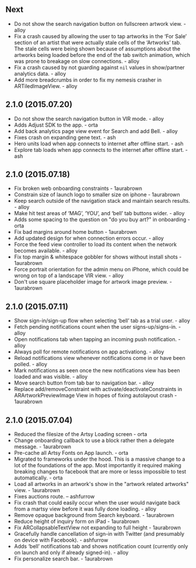 ## Next

* Do not show the search navigation button on fullscreen artwork view. - alloy
* Fix a crash caused by allowing the user to tap artworks in the ‘For Sale’ section of an artist that were actually
  stale cells of the ‘Artworks’ tab. The stale cells were being shown because of assumptions about the artworks being
  loaded before the end of the tab switch animation, which was prone to breakage on slow connections. - alloy
* Fix a crash caused by not guarding against `nil` values in show/partner analytics data. - alloy
* Add more breadcrumbs in order to fix my nemesis crasher in ARTiledImageView. - alloy

## 2.1.0 (2015.07.20)

* Do not show the search navigation button in VIR mode. - alloy
* Adds Adjust SDK to the app. - orta
* Add back analytics page view event for Search and add Bell. - alloy
* Fixes crash on expanding gene text. - ash
* Hero units load when app connects to internet after offline start. - ash
* Explore tab loads when app connects to the internet after offline start. - ash

## 2.1.0 (2015.07.18)

* Fix broken web onboarding constraints - 1aurabrown
* Constrain size of launch logo to smaller size on iphone - 1aurabrown
* Keep search outside of the navigation stack and maintain search results. - alloy
* Make hit test areas of ‘MAG’, ‘YOU’, and ‘bell’ tab buttons wider. - alloy
* Adds some spacing to the question on "do you buy art?" in onboarding - orta
* Fix bad margins around home button - 1aurabrown
* Add updated design for when connection errors occur. - alloy
* Force the feed view controller to load its content when the network becomes available. - alloy
* Fix top margin & whitespace gobbler for shows without install shots - 1aurabrown
* Force portrait orientation for the admin menu on iPhone, which could be wrong on top of a landscape VIR view. - alloy
* Don't use square placeholder image for artwork image preview. - 1aurabrown

## 2.1.0 (2015.07.11)

* Show sign-in/sign-up flow when selecting ‘bell’ tab as a trial user. - alloy
* Fetch pending notifications count when the user signs-up/signs-in. - alloy
* Open notifications tab when tapping an incoming push notification. - alloy
* Always poll for remote notifications on app activationg. - alloy
* Reload notifications view whenever notifications come in or have been polled. - alloy
* Mark notifications as seen once the new notifications view has been loaded and was visible. - alloy
* Move search button from tab bar to navigation bar. - alloy
* Replace add/removeConstraint with activate/deactivateConstraints in ARArtworkPreviewImage View in hopes of fixing autolayout crash - 1aurabrown

## 2.1.0 (2015.07.04)

* Reduced the filesize of the Artsy Loading screen - orta
* Change onboarding callback to use a block rather then a delegate message. - 1aurabrown
* Pre-cache all Artsy Fonts on App launch. - orta
* Migrated to frameworks under the hood. This is a massive change to a lot
  of the foundations of the app. Most importantly it required making breaking 
  changes to facebook that are more or lesss impossible to test automatically. - orta
* Load all artworks in an artwork's show in the "artwork related artworks" view. - 1aurabrown
* Fixes auctions route. – ashfurrow
* Fix crash that could easily occur when the user would navigate back from a martsy view before it was fully done loading. - alloy
* Remove opaque background from Search keyboard. - 1aurabrown
* Reduce height of inquiry form on iPad - 1aurabrown
* Fix ARCollapsableTextView not expanding to full height - 1aurabrown
* Gracefully handle cancellation of sign-in with Twitter (and presumably on device with Facebook). - ashfurrow
* Adds ‘bell’ notifications tab and shows notification count (currently only on launch and only if already signed-in). - alloy
* Fix personalize search bar. - 1aurabrown

